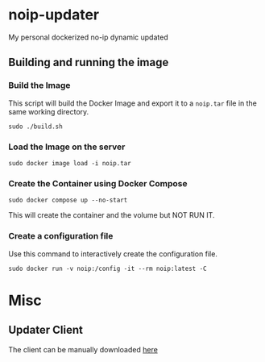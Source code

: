 # noip-updater
My personal dockerized no-ip dynamic updated

## Building and running the image

### Build the Image

This script will build the Docker Image and export it to a `noip.tar` file in the same working directory.

`sudo ./build.sh`

### Load the Image on the server

`sudo docker image load -i noip.tar`

### Create the Container using Docker Compose

`sudo docker compose up --no-start`

This will create the container and the volume but NOT RUN IT.

### Create a configuration file

Use this command to interactively create the configuration file.

`sudo docker run -v noip:/config -it --rm noip:latest -C`

# Misc

## Updater Client

The client can be manually downloaded [here](https://my.noip.com/dynamic-dns/duc)
